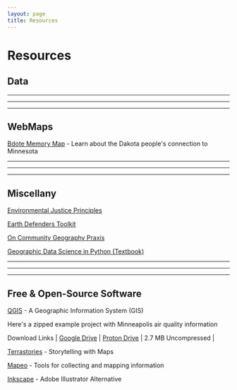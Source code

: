 ```yaml
---
layout: page
title: Resources
---
```


# Resources

## Data

---
---
---

## WebMaps

[Bdote Memory Map](https://bdotememorymap.org/) - Learn about the Dakota people's connection to Minnesota

---
---
---

## Miscellany

[Environmental Justice Principles](https://www.ejnet.org/ej/principles.html)

[Earth Defenders Toolkit](https://www.earthdefenderstoolkit.com/)

[On Community Geography Praxis](https://sites.google.com/view/umnpraxislab/publications-lab-notes/articles/mapping-a-path-towards-equity)

[Geographic Data Science in Python (Textbook)](https://geographicdata.science/book/intro.html)

<!--## Minneapolis Storymaps

[Greenspace, White Space](https://storymaps.arcgis.com/stories/f87a6cbf5d3b4a9183ff92cccbaca20a) - Real estate, racial segregation, and the Minneapolis Park and Recreation Board

[community gardens & gentrification](https://storymaps.arcgis.com/stories/b351f0403da1458a827f8b4e4c4a581b)

[COVID-19, Structural Racism, and Environmental Injustice](https://storymaps.arcgis.com/stories/40564d0045ba4a408bf71d81829463ce)-->

---
---
---

## Free & Open-Source Software

[QGIS](https://qgis.org/) - A Geographic Information System (GIS)

Here's a zipped example project with Minneapolis air quality information

Download Links | [Google Drive](https://drive.google.com/file/d/1hTJPdHBZvlGzeV4SW1_Wjq510sPECQJp/view?usp=sharing) | [Proton Drive](https://drive.proton.me/urls/0BCYR41BWR#9K6P43vVePTT) | 2.7 MB Uncompressed |

[Terrastories](https://terrastories.app/) - Storytelling with Maps

[Mapeo](https://www.digital-democracy.org/mapeo) - Tools for collecting and mapping information

[Inkscape](https://inkscape.org/) - Adobe Illustrator Alternative
